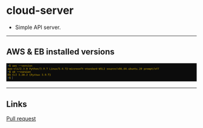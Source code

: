 # cloud-server

- Simple API server.

---

## AWS & EB installed versions

![aws and eb](./img/aws&eb-version.png)

---

## Links

[Pull request](https://github.com/Wesam-Alqawasmeh/cloud-server/pull/1)
